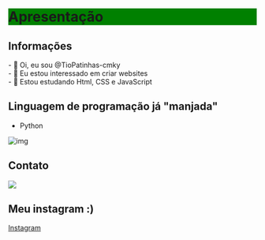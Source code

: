 <h1 style="background-color:green;">Apresentação</h1>
<h2>Informações</h2>
- 👋 Oi, eu sou @TioPatinhas-cmky<br>
- 👀 Eu estou interessado em criar websites<br>
- 🌱 Estou estudando Html, CSS e JavaScript<br>
<h2>Linguagem de programação já "manjada"</h2>
<ul><li>Python</li></ul>
<img src="https://th.bing.com/th/id/R.a441c68bc79b7f7d9369f5a0475ac88c?rik=gLmkEDIpwG8U7g&pid=ImgRaw&r=0" alt="img">
<h2>Contato</h2>
<a title="Twitter @cybbrayan" href="https://twitter.com/cybbrayan" target="_blank"><img src="https://img.shields.io/badge/Twitter-1DA1F2?style=for-the-badge&logo=twitter&logoColor=white"></a>
<h2>Meu instagram :)</h2>
<a target="_blank" href="https://www.instagram.com/cybbrayan/" title="Instagram @cybbrayan">Instagram</a>
